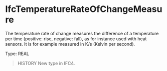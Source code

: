 # IfcTemperatureRateOfChangeMeasure

The temperature rate of change measures the difference of a temperature per time (positive: rise, negative: fall), as for instance used with heat sensors. It is for example measured in K/s (Kelvin per second).
<!-- end of short definition -->


Type: REAL

> HISTORY New type in IFC4.
